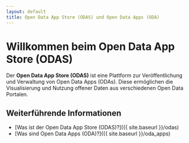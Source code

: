 ```yaml
---
layout: default
title: Open Data App Store (ODAS) und Open Data Apps (ODA)
---
```


# Willkommen beim Open Data App Store (ODAS)

Der **Open Data App Store (ODAS)** ist eine Plattform zur Veröffentlichung und Verwaltung von Open Data Apps (ODAs). Diese ermöglichen die Visualisierung und Nutzung offener Daten aus verschiedenen Open Data Portalen.

## Weiterführende Informationen

- [Was ist der Open Data App Store (ODAS)?]({{ site.baseurl }}/odas)
- [Was sind Open Data Apps (ODA)?]({{ site.baseurl }}/oda_apps)
